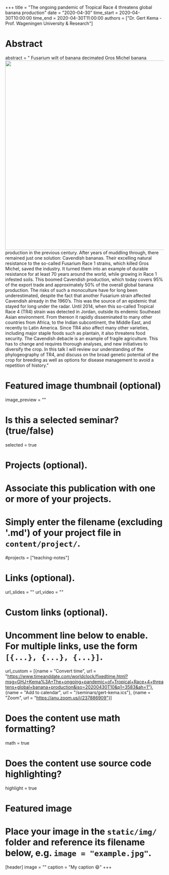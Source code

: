 +++
title = "The ongoing pandemic of Tropical Race 4 threatens global banana production"
date = "2020-04-30"
time_start = 2020-04-30T10:00:00
time_end = 2020-04-30T11:00:00
authors = ["Dr. Gert Kema - Prof. Wageningen University & Research"]

# Abstract

abstract = "<img src = '/img/seminars/gert-kema.png' width = 600 align = right style = 'padding-left:60px'> Fusarium wilt of banana decimated Gros Michel banana production in the previous century. After years of muddling through, there remained just one solution: Cavendish bananas. Their excelling natural resistance to the so-called Fusarium Race 1 strains, which killed Gros Michel, saved the industry. It turned them into an example of durable resistance for at least 70 years around the world, while growing in Race 1 infested soils. This boomed Cavendish production, which today covers 95% of the export trade and approximately 50% of the overall global banana production. The risks of such a monoculture have for long been underestimated, despite the fact that another Fusarium strain affected Cavendish already in the 1960’s. This was the source of an epidemic that stayed for long under the radar. Until 2014, when this so-called Tropical Race 4 (TR4) strain was detected in Jordan, outside its endemic Southeast Asian environment. From thereon it rapidly disseminated to many other countries from Africa, to the Indian subcontinent, the Middle East, and recently to Latin America. Since TR4 also affect many other varieties, including major staple foods such as plantain, it also threatens food security. The Cavendish debacle is an example of fragile agriculture. This has to change and requires thorough analyses, and new initiatives to diversify the crop. In this talk I will review our understanding of the phylogeography of TR4, and discuss on the broad genetic potential of the crop for breeding as well as options for disease management to avoid a repetition of history."

# Featured image thumbnail (optional)
image_preview = ""

# Is this a selected seminar? (true/false)
selected = true

# Projects (optional).
#   Associate this publication with one or more of your projects.
#   Simply enter the filename (excluding '.md') of your project file in `content/project/`.
#projects = ["teaching-notes"]

# Links (optional).
url_slides = ""
url_video = ""

# Custom links (optional).
#   Uncomment line below to enable. For multiple links, use the form `[{...}, {...}, {...}]`.



url_custom = [{name = "Convert time", url = "https://www.timeanddate.com/worldclock/fixedtime.html?msg=GHJ+Kema%3A+The+ongoing+pandemic+of+Tropical+Race+4+threatens+global+banana+production&iso=20200430T10&p1=3583&ah=1"}, {name = "Add to calendar", url = "/seminars/gert-kema.ics"}, {name = "Zoom", url = "https://anu.zoom.us/j/237886909"}]

# Does the content use math formatting?
math = true

# Does the content use source code highlighting?
highlight = true

# Featured image
# Place your image in the `static/img/` folder and reference its filename below, e.g. `image = "example.jpg"`.
[header]
image = ""
caption = "My caption :smile:"
+++
